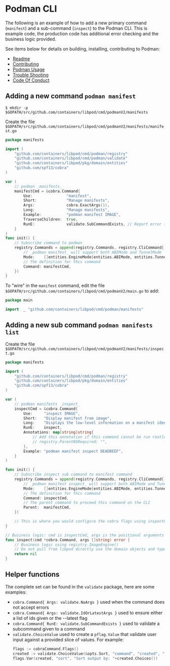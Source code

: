 # Podman CLI

The following is an example of how to add a new primary command (`manifest`) and a sub-command (`inspect`) to the Podman CLI.
This is example code, the production code has additional error checking and the business logic provided.

See items below for details on building, installing, contributing to Podman:
 - [Readme](README.md)
 - [Contributing](CONTRIBUTING.md)
 - [Podman Usage](transfer.md)
 - [Trouble Shooting](troubleshooting.md)
 - [Code Of Conduct](CODE-OF-CONDUCT.md)

## Adding a new command `podman manifest`
```shell script
$ mkdir -p $GOPATH/src/github.com/containers/libpod/cmd/podmanV2/manifests
```
Create the file ```$GOPATH/src/github.com/containers/libpod/cmd/podmanV2/manifests/manifest.go```
```go
package manifests

import (
    "github.com/containers/libpod/cmd/podman/registry"
    "github.com/containers/libpod/cmd/podman/validate"
    "github.com/containers/libpod/pkg/domain/entities"
    "github.com/spf13/cobra"
)

var (
    // podman _manifests_
    manifestCmd = &cobra.Command{
        Use:               "manifest",
        Short:             "Manage manifests",
        Args:              cobra.ExactArgs(1),
        Long:              "Manage manifests",
        Example:           "podman manifest IMAGE",
        TraverseChildren:  true,
        RunE:              validate.SubCommandExists, // Report error if there is no sub command given
    }
)
func init() {
    // Subscribe command to podman
    registry.Commands = append(registry.Commands, registry.CliCommand{
        // _podman manifest_ will support both ABIMode and TunnelMode
        Mode:    []entities.EngineMode{entities.ABIMode, entities.TunnelMode},
        // The definition for this command
        Command: manifestCmd,
    })
}
```
To "wire" in the `manifest` command, edit the file ```$GOPATH/src/github.com/containers/libpod/cmd/podmanV2/main.go``` to add:
```go
package main

import	_ "github.com/containers/libpod/cmd/podman/manifests"
```

## Adding a new sub command `podman manifests list`
Create the file ```$GOPATH/src/github.com/containers/libpod/cmd/podmanV2/manifests/inspect.go```
```go
package manifests

import (
    "github.com/containers/libpod/cmd/podman/registry"
    "github.com/containers/libpod/pkg/domain/entities"
    "github.com/spf13/cobra"
)

var (
    // podman manifests _inspect_
    inspectCmd = &cobra.Command{
        Use:     "inspect IMAGE",
        Short:   "Display manifest from image",
        Long:    "Displays the low-level information on a manifest identified by image name or ID",
        RunE:    inspect,
        Annotations: map[string]string{
            // Add this annotation if this command cannot be run rootless
            // registry.ParentNSRequired: "",
        },
        Example: "podman manifest inspect DEADBEEF",
    }
)

func init() {
    // Subscribe inspect sub command to manifest command
    registry.Commands = append(registry.Commands, registry.CliCommand{
        // _podman manifest inspect_ will support both ABIMode and TunnelMode
        Mode:    []entities.EngineMode{entities.ABIMode, entities.TunnelMode},
        // The definition for this command
        Command: inspectCmd,
        // The parent command to proceed this command on the CLI
        Parent:  manifestCmd,
    })

    // This is where you would configure the cobra flags using inspectCmd.Flags()
}

// Business logic: cmd is inspectCmd, args is the positional arguments from os.Args
func inspect(cmd *cobra.Command, args []string) error {
    // Business logic using registry.ImageEngine()
    // Do not pull from libpod directly use the domain objects and types
    return nil
}
```

## Helper functions

The complete set can be found in the `validate` package, here are some examples:

 - `cobra.Command{ Args: validate.NoArgs }` used when the command does not accept errors
 - `cobra.Command{ Args: validate.IdOrLatestArgs }` used to ensure either a list of ids given or the --latest flag
 - `cobra.Command{ RunE: validate.SubCommandExists }` used to validate a subcommand given to a command
 - `validate.ChoiceValue` used to create a `pflag.Value` that validate user input against a provided slice of values. For example:
    ```go
    flags := cobraCommand.Flags()
    created := validate.ChoiceValue(&opts.Sort, "command", "created", "id", "image", "names", "runningfor", "size", "status")
    flags.Var(created, "sort", "Sort output by: "+created.Choices())
    ```
